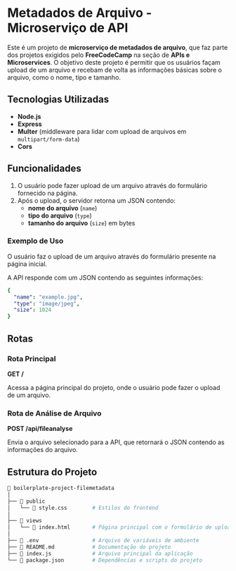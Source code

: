 # Metadados de Arquivo - Microserviço de API

Este é um projeto de **microserviço de metadados de arquivo**, que faz parte dos projetos exigidos pelo **FreeCodeCamp** na seção de **APIs e Microservices**. O objetivo deste projeto é permitir que os usuários façam upload de um arquivo e recebam de volta as informações básicas sobre o arquivo, como o nome, tipo e tamanho.

## Tecnologias Utilizadas

- **Node.js**
- **Express**
- **Multer** (middleware para lidar com upload de arquivos em `multipart/form-data`)
- **Cors**

## Funcionalidades

1. O usuário pode fazer upload de um arquivo através do formulário fornecido na página.
2. Após o upload, o servidor retorna um JSON contendo:
   - **nome do arquivo** (`name`)
   - **tipo do arquivo** (`type`)
   - **tamanho do arquivo** (`size`) em bytes

### Exemplo de Uso

O usuário faz o upload de um arquivo através do formulário presente na página inicial.

A API responde com um JSON contendo as seguintes informações:
```yaml
{
  "name": "example.jpg",
  "type": "image/jpeg",
  "size": 1024
}
```



## Rotas

### Rota Principal

**GET /**

Acessa a página principal do projeto, onde o usuário pode fazer o upload de um arquivo.

### Rota de Análise de Arquivo

**POST /api/fileanalyse**

Envia o arquivo selecionado para a API, que retornará o JSON contendo as informações do arquivo.

## Estrutura do Projeto

```bash
📁 boilerplate-project-filemetadata
│
├── 📁 public
│   └── 📄 style.css        # Estilos do frontend
│
├── 📁 views
│   └── 📄 index.html       # Página principal com o formulário de upload
│
├── 📄 .env                 # Arquivo de variáveis de ambiente
├── 📄 README.md            # Documentação do projeto
├── 📄 index.js             # Arquivo principal da aplicação
└── 📄 package.json         # Dependências e scripts do projeto

